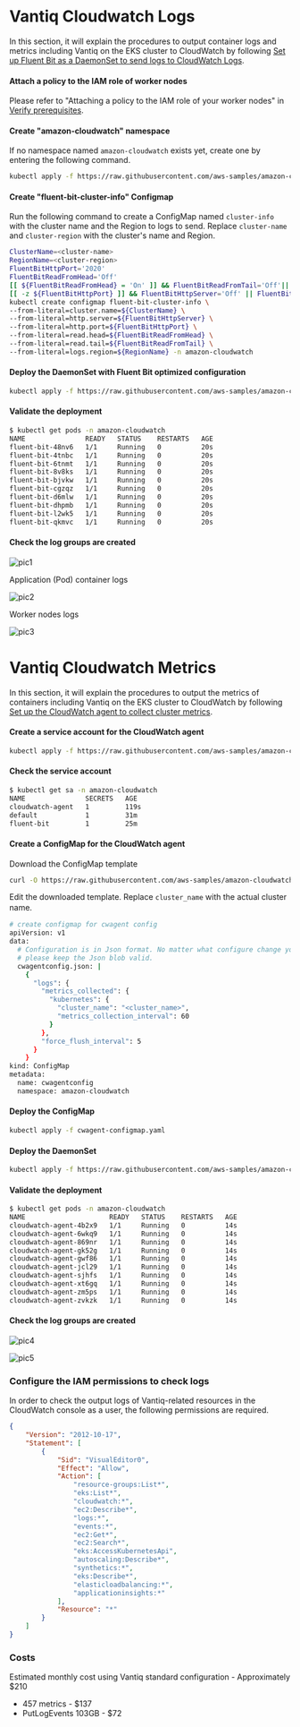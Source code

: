 # Vantiq Cloudwatch Logs

In this section, it will explain the procedures to output container logs and metrics including Vantiq on the EKS cluster to CloudWatch by following [Set up Fluent Bit as a DaemonSet to send logs to CloudWatch Logs](https://docs.aws.amazon.com/AmazonCloudWatch/latest/monitoring/Container-Insights-setup-logs-FluentBit.html).  

#### Attach a policy to the IAM role of worker nodes
Please refer to "Attaching a policy to the IAM role of your worker nodes" in [Verify prerequisites](https://docs.aws.amazon.com/AmazonCloudWatch/latest/monitoring/Container-Insights-prerequisites.html).  

#### Create "amazon-cloudwatch" namespace

If no namespace named `amazon-cloudwatch` exists yet, create one by entering the following command.  
```sh
kubectl apply -f https://raw.githubusercontent.com/aws-samples/amazon-cloudwatch-container-insights/latest/k8s-deployment-manifest-templates/deployment-mode/daemonset/container-insights-monitoring/cloudwatch-namespace.yaml
```

#### Create "fluent-bit-cluster-info" Configmap
Run the following command to create a ConfigMap named `cluster-info` with the cluster name and the Region to logs to send. Replace `cluster-name` and `cluster-region` with the cluster's name and Region.  
```sh
ClusterName=<cluster-name>
RegionName=<cluster-region>
FluentBitHttpPort='2020'
FluentBitReadFromHead='Off'
[[ ${FluentBitReadFromHead} = 'On' ]] && FluentBitReadFromTail='Off'|| FluentBitReadFromTail='On'
[[ -z ${FluentBitHttpPort} ]] && FluentBitHttpServer='Off' || FluentBitHttpServer='On'
kubectl create configmap fluent-bit-cluster-info \
--from-literal=cluster.name=${ClusterName} \
--from-literal=http.server=${FluentBitHttpServer} \
--from-literal=http.port=${FluentBitHttpPort} \
--from-literal=read.head=${FluentBitReadFromHead} \
--from-literal=read.tail=${FluentBitReadFromTail} \
--from-literal=logs.region=${RegionName} -n amazon-cloudwatch
```

#### Deploy the DaemonSet with Fluent Bit optimized configuration
```sh
kubectl apply -f https://raw.githubusercontent.com/aws-samples/amazon-cloudwatch-container-insights/latest/k8s-deployment-manifest-templates/deployment-mode/daemonset/container-insights-monitoring/fluent-bit/fluent-bit.yaml
```

#### Validate the deployment
```sh
$ kubectl get pods -n amazon-cloudwatch
NAME               READY   STATUS    RESTARTS   AGE
fluent-bit-48nv6   1/1     Running   0          20s
fluent-bit-4tnbc   1/1     Running   0          20s
fluent-bit-6tnmt   1/1     Running   0          20s
fluent-bit-8v8ks   1/1     Running   0          20s
fluent-bit-bjvkw   1/1     Running   0          20s
fluent-bit-cgzqz   1/1     Running   0          20s
fluent-bit-d6mlw   1/1     Running   0          20s
fluent-bit-dhpmb   1/1     Running   0          20s
fluent-bit-l2wk5   1/1     Running   0          20s
fluent-bit-qkmvc   1/1     Running   0          20s
```

#### Check the log groups are created

![pic1](../../imgs/vantiq-cloudwatch/pic1.png)

Application (Pod) container logs  

![pic2](../../imgs/vantiq-cloudwatch/pic2.png)

Worker nodes logs  

![pic3](../../imgs/vantiq-cloudwatch/pic3.png)


# Vantiq Cloudwatch Metrics

In this section, it will explain the procedures to output the metrics of containers including Vantiq on the EKS cluster to CloudWatch by following [Set up the CloudWatch agent to collect cluster metrics](https://docs.aws.amazon.com/AmazonCloudWatch/latest/monitoring/Container-Insights-setup-metrics.html).  


#### Create a service account for the CloudWatch agent
```sh
kubectl apply -f https://raw.githubusercontent.com/aws-samples/amazon-cloudwatch-container-insights/latest/k8s-deployment-manifest-templates/deployment-mode/daemonset/container-insights-monitoring/cwagent/cwagent-serviceaccount.yaml
```

####  Check the service account
```sh
$ kubectl get sa -n amazon-cloudwatch
NAME               SECRETS   AGE
cloudwatch-agent   1         119s
default            1         31m
fluent-bit         1         25m
```

#### Create a ConfigMap for the CloudWatch agent

Download the ConfigMap template
```sh
curl -O https://raw.githubusercontent.com/aws-samples/amazon-cloudwatch-container-insights/latest/k8s-deployment-manifest-templates/deployment-mode/daemonset/container-insights-monitoring/cwagent/cwagent-configmap.yaml
```

Edit the downloaded template. Replace `cluster_name` with the actual cluster name. 　
```sh
# create configmap for cwagent config
apiVersion: v1
data:
  # Configuration is in Json format. No matter what configure change you make,
  # please keep the Json blob valid.
  cwagentconfig.json: |
    {
      "logs": {
        "metrics_collected": {
          "kubernetes": {
            "cluster_name": "<cluster_name>",
            "metrics_collection_interval": 60
          }
        },
        "force_flush_interval": 5
      }
    }
kind: ConfigMap
metadata:
  name: cwagentconfig
  namespace: amazon-cloudwatch
```

#### Deploy the ConfigMap
```sh
kubectl apply -f cwagent-configmap.yaml
```

#### Deploy the DaemonSet
```sh
kubectl apply -f https://raw.githubusercontent.com/aws-samples/amazon-cloudwatch-container-insights/latest/k8s-deployment-manifest-templates/deployment-mode/daemonset/container-insights-monitoring/cwagent/cwagent-daemonset.yaml
```

#### Validate the deployment
```sh
$ kubectl get pods -n amazon-cloudwatch
NAME                     READY   STATUS    RESTARTS   AGE
cloudwatch-agent-4b2x9   1/1     Running   0          14s
cloudwatch-agent-6wkq9   1/1     Running   0          14s
cloudwatch-agent-869nr   1/1     Running   0          14s
cloudwatch-agent-gk52g   1/1     Running   0          14s
cloudwatch-agent-gwf86   1/1     Running   0          14s
cloudwatch-agent-jcl29   1/1     Running   0          14s
cloudwatch-agent-sjhfs   1/1     Running   0          14s
cloudwatch-agent-xt6gq   1/1     Running   0          14s
cloudwatch-agent-zm5ps   1/1     Running   0          14s
cloudwatch-agent-zvkzk   1/1     Running   0          14s
```

#### Check the log groups are created

![pic4](../../imgs/vantiq-cloudwatch/pic4.png)

![pic5](../../imgs/vantiq-cloudwatch/pic5.png)


### Configure the IAM permissions to check logs

In order to check the output logs of Vantiq-related resources in the CloudWatch console as a user, the following permissions are required.  
```json
{
    "Version": "2012-10-17",
    "Statement": [
        {
            "Sid": "VisualEditor0",
            "Effect": "Allow",
            "Action": [
                "resource-groups:List*",
                "eks:List*",
                "cloudwatch:*",
                "ec2:Describe*",
                "logs:*",
                "events:*",
                "ec2:Get*",
                "ec2:Search*",
                "eks:AccessKubernetesApi",
                "autoscaling:Describe*",
                "synthetics:*",
                "eks:Describe*",
                "elasticloadbalancing:*",
                "applicationinsights:*"
            ],
            "Resource": "*"
        }
    ]
}
```

### Costs
Estimated monthly cost using Vantiq standard configuration - Approximately $210
- 457 metrics - $137
- PutLogEvents 103GB - $72
